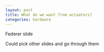 ```yaml
---
layout: post
title: What do we want from actuators?
categories: hardware
---
```


Federer slide

Could pick other slides and go through them
